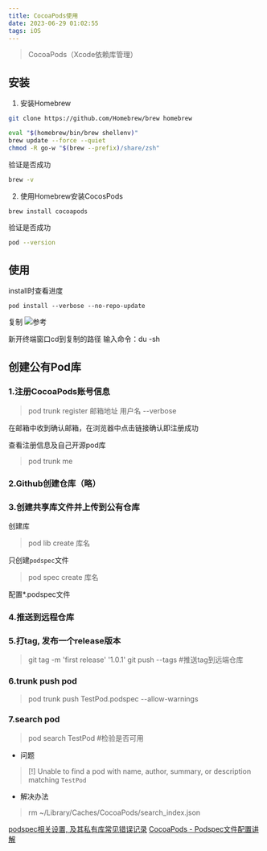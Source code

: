 ```yaml
---
title: CocoaPods使用
date: 2023-06-29 01:02:55
tags: iOS
---
```


> CocoaPods（Xcode依赖库管理）

<!-- more -->

## 安装

1. 安装Homebrew

```sh
git clone https://github.com/Homebrew/brew homebrew

eval "$(homebrew/bin/brew shellenv)"
brew update --force --quiet
chmod -R go-w "$(brew --prefix)/share/zsh"
```

验证是否成功

```sh
brew -v
```

2. 使用Homebrew安装CocosPods

```sh
brew install cocoapods 
```

验证是否成功

```sh
pod --version
```

## 使用

install时查看进度

```shell
pod install --verbose --no-repo-update
```

复制
![参考](https://upload-images.jianshu.io/upload_images/2699846-98c29969b73d0e73.png)

新开终端窗口cd到复制的路径
输入命令：du -sh

## 创建公有Pod库

### 1.注册CocoaPods账号信息

> pod trunk register 邮箱地址 用户名 --verbose

在邮箱中收到确认邮箱，在浏览器中点击链接确认即注册成功

查看注册信息及自己开源pod库

> pod trunk me

### 2.Github创建仓库（略）

### 3.创建共享库文件并上传到公有仓库

创建库
> pod lib create 库名

只创建`podspec`文件
> pod spec create 库名

配置*.podspec文件

### 4.推送到远程仓库

### 5.打tag, 发布一个release版本

> git tag -m 'first release' '1.0.1'
> git push --tags #推送tag到远端仓库

### 6.trunk push pod

> pod trunk push TestPod.podspec --allow-warnings

### 7.search pod

> pod search TestPod #检验是否可用

* 问题

> [!] Unable to find a pod with name, author, summary, or description matching `TestPod`

* 解决办法

> rm ~/Library/Caches/CocoaPods/search_index.json

[podspec相关设置, 及其私有库常见错误记录](https://www.jianshu.com/p/5ab1e6d9ddc3)
[CocoaPods - Podspec文件配置讲解](https://www.jianshu.com/p/743bfd8f1d72)
